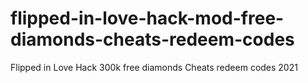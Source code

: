 # flipped-in-love-hack-mod-free-diamonds-cheats-redeem-codes
Flipped in Love Hack 300k free diamonds Cheats redeem codes 2021
